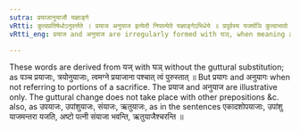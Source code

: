 ```yaml
---
sutra: प्रयाजानुयाजौ यज्ञाङ्गे
vRtti: कुत्वप्रतिषेधोऽनुवर्त्तते । प्रयाज अनुयाज इत्येतौ निपात्येते यज्ञाङ्गेऽभिधेये ॥ प्रपूर्वस्य यजर्घञि कुत्वाभावो निपात्यते ॥
vRtti_eng: प्रयाज and अनुयाज are irregularly formed with घञ्, when meaning a portion of a sacrificial offering.

---
```

These words are derived from यज् with घञ् without the guttural substitution; as पञ्च प्रयाजाः, त्रयोनुयाजाः, त्वमग्ने प्रयाजाना पश्चात् त्वं पुरुस्तात् ॥ But प्रयागः and अनुयागः when not referring to portions of a sacrifice. The प्रयाज and अनुयाज are illustrative only. The guttural change does not take place with other prepositions &c. also, as उपयाजः, उपांशुयाजः, संयाजः, ऋतुयाजः, as in the sentences एकादशोपयाजाः, उपांशु याजमन्तरा यजति, अष्टो पत्नी संयाजा भवन्ति, ऋतुयाजैश्चरन्ति ॥